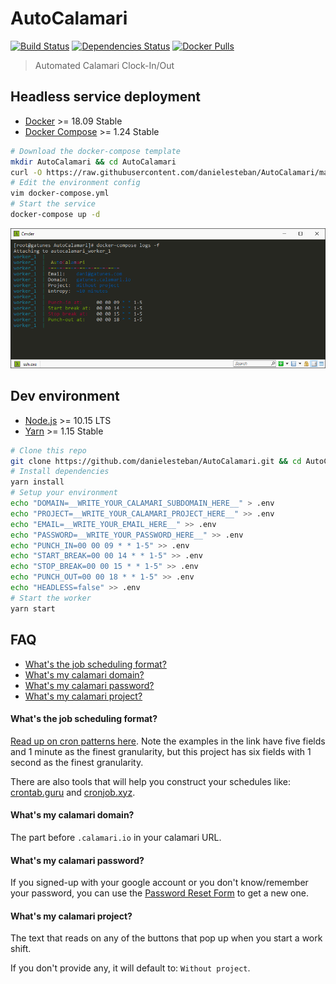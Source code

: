 AutoCalamari
===

[![Build Status](https://travis-ci.org/danielesteban/AutoCalamari.svg?branch=master)](https://travis-ci.org/danielesteban/AutoCalamari)
[![Dependencies Status](https://david-dm.org/danielesteban/AutoCalamari/status.svg)](https://david-dm.org/danielesteban/AutoCalamari)
[![Docker Pulls](https://img.shields.io/docker/pulls/danigatunes/autocalamari.svg)](https://hub.docker.com/r/danigatunes/autocalamari)

> Automated Calamari Clock-In/Out

## Headless service deployment

 * [Docker](https://hub.docker.com/search/?type=edition&offering=community) >= 18.09 Stable
 * [Docker Compose](https://docs.docker.com/compose/install/) >= 1.24 Stable

```bash
# Download the docker-compose template
mkdir AutoCalamari && cd AutoCalamari 
curl -O https://raw.githubusercontent.com/danielesteban/AutoCalamari/master/docker-compose.yml
# Edit the environment config
vim docker-compose.yml
# Start the service
docker-compose up -d
```

[![Screenshot](screenshot.png)](https://hub.docker.com/r/danigatunes/autocalamari)

## Dev environment

 * [Node.js](https://nodejs.org/en/download/) >= 10.15 LTS
 * [Yarn](https://yarnpkg.com/en/docs/install) >= 1.15 Stable

```bash
# Clone this repo
git clone https://github.com/danielesteban/AutoCalamari.git && cd AutoCalamari
# Install dependencies
yarn install
# Setup your environment
echo "DOMAIN=__WRITE_YOUR_CALAMARI_SUBDOMAIN_HERE__" > .env
echo "PROJECT=__WRITE_YOUR_CALAMARI_PROJECT_HERE__" >> .env
echo "EMAIL=__WRITE_YOUR_EMAIL_HERE__" >> .env
echo "PASSWORD=__WRITE_YOUR_PASSWORD_HERE__" >> .env
echo "PUNCH_IN=00 00 09 * * 1-5" >> .env
echo "START_BREAK=00 00 14 * * 1-5" >> .env
echo "STOP_BREAK=00 00 15 * * 1-5" >> .env
echo "PUNCH_OUT=00 00 18 * * 1-5" >> .env
echo "HEADLESS=false" >> .env
# Start the worker
yarn start
```

## FAQ

 * [What's the job scheduling format?](#whats-the-job-scheduling-format)
 * [What's my calamari domain?](#whats-my-calamari-domain)
 * [What's my calamari password?](#whats-my-calamari-password)
 * [What's my calamari project?](#whats-my-calamari-project)

#### What's the job scheduling format?

[Read up on cron patterns here](http://crontab.org/). Note the examples in the link have five fields and 1 minute as the finest granularity, but this project has six fields with 1 second as the finest granularity.

There are also tools that will help you construct your schedules like: [crontab.guru](https://crontab.guru/) and [cronjob.xyz](https://cronjob.xyz/).

#### What's my calamari domain?

The part before `.calamari.io` in your calamari URL.

#### What's my calamari password?

If you signed-up with your google account or you don't know/remember your password, you can use the [Password Reset Form](https://app.calamari.io/o/remind-password) to get a new one.

#### What's my calamari project?

The text that reads on any of the buttons that pop up when you start a work shift.

If you don't provide any, it will default to: `Without project`.

